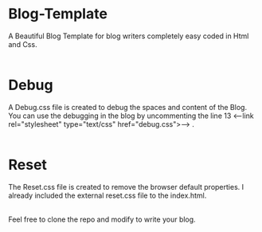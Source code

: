# Blog-Template
A Beautiful Blog Template for blog writers completely easy coded in Html and Css.<br/><br/>

# Debug
A Debug.css file is created to debug the spaces and content of the Blog. You can use the debugging in the blog by uncommenting the line 13
<--link rel="stylesheet" type="text/css" href="debug.css">--> .<br/><br/>

# Reset
The Reset.css file is created to remove the browser default properties. I already included the external reset.css file to the index.html.<br/><br/>

Feel free to clone the repo and modify to write your blog.
